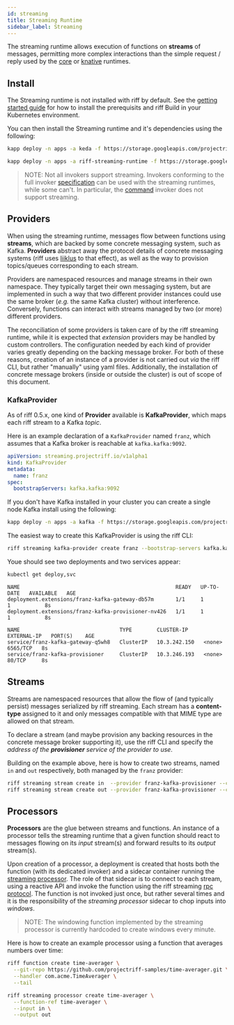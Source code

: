 ```yaml
---
id: streaming
title: Streaming Runtime
sidebar_label: Streaming
---
```


The streaming runtime allows execution of functions on **streams** of messages, permitting more complex interactions than the simple request / reply used by the [core](core.md) or [knative](knative.md) runtimes.

## Install

The Streaming runtime is not installed with riff by default. See the [getting started guide](../getting-started.md) for how to install the prerequisits and riff Build in your Kubernetes environment.

You can then install the Streaming runtime and it's dependencies using the following:

```sh
kapp deploy -n apps -a keda -f https://storage.googleapis.com/projectriff/charts/uncharted/0.5.0-snapshot/keda.yaml
```

```sh
kapp deploy -n apps -a riff-streaming-runtime -f https://storage.googleapis.com/projectriff/charts/uncharted/0.5.0-snapshot/riff-streaming-runtime.yaml
```

> NOTE: Not all invokers support streaming. Invokers conforming to the full invoker [specification](https://github.com/projectriff/invoker-specification) can be used with the streaming runtimes, while some can't. In particular, the [command](../invokers/command.md) invoker does not support streaming.

## Providers

When using the streaming runtime, messages flow between functions using **streams**, which are backed by some concrete messaging system, such as Kafka.
**Providers** abstract away the protocol details of concrete messaging systems (riff uses [liiklus](https://github.com/bsideup/liiklus) to that effect), as well as the way to provision topics/queues corresponding to each stream. 

Providers are namespaced resources and manage streams in their own namespace. They typically target their own messaging system, but are implemented in such a way that two different provider instances could use the same broker (_e.g._ the same Kafka cluster) without interference.
Conversely, functions can interact with streams managed by two (or more) different providers.

The reconciliation of some providers is taken care of by the riff streaming runtime, while it is expected that _extension_ providers may be handled by custom controllers.
The configuration needed by each kind of provider varies greatly depending on the backing message broker. For both of these reasons, creation of an instance of a provider is not carried out _via_ the riff CLI, but rather "manually" using yaml files. Additionally, the installation of concrete message brokers (inside or outside the cluster) is out of scope of this document.

### KafkaProvider

As of riff 0.5.x, one kind of **Provider** available is **KafkaProvider**, which maps each riff stream to a Kafka _topic_.

Here is an example declaration of a `KafkaProvider` named `franz`, which assumes that a Kafka broker is reachable at `kafka.kafka:9092`.

```yaml
apiVersion: streaming.projectriff.io/v1alpha1
kind: KafkaProvider
metadata:
  name: franz
spec:
  bootstrapServers: kafka.kafka:9092
```

If you don't have Kafka installed in your cluster you can create a single node Kafka install using the following:

```sh
kapp deploy -n apps -a kafka -f https://storage.googleapis.com/projectriff/charts/uncharted/0.5.0-snapshot/kafka.yaml
```

The easiest way to create this KafkaProvider is using the riff CLI:

```sh
riff streaming kafka-provider create franz --bootstrap-servers kafka.kafka:9092
```

Youe should see two deployments and two services appear:

```bash
kubectl get deploy,svc
```

```
NAME                                                  READY   UP-TO-DATE   AVAILABLE   AGE
deployment.extensions/franz-kafka-gateway-db57m       1/1     1            1           8s
deployment.extensions/franz-kafka-provisioner-nv426   1/1     1            1           8s

NAME                                TYPE        CLUSTER-IP     EXTERNAL-IP   PORT(S)    AGE
service/franz-kafka-gateway-q5wh8   ClusterIP   10.3.242.150   <none>        6565/TCP   8s
service/franz-kafka-provisioner     ClusterIP   10.3.246.193   <none>        80/TCP     8s
```

## Streams

Streams are namespaced resources that allow the flow of (and typically persist) messages serialized by riff streaming. Each stream has a **content-type** assigned to it and only messages compatible with that MIME type are allowed on that stream.

To declare a stream (and maybe provision any backing resources in the concrete message broker supporting it), use the riff CLI and specify the _address of the **provisioner** service of the provider to use_.

Building on the example above, here is how to create two streams, named `in` and `out` respectively, both managed by the `franz` provider:

```bash
riff streaming stream create in  --provider franz-kafka-provisioner --content-type application/json
riff streaming stream create out --provider franz-kafka-provisioner --content-type application/json
```

## Processors

**Processors** are the glue between streams and functions. An instance of a processor tells the streaming runtime that a given function should react to messages flowing on its _input_ stream(s) and forward results to its _output_ stream(s).

Upon creation of a processor, a deployment is created that hosts both the function (with its dedicated invoker) and a sidecar container running the [streaming processor](https://github.com/projectriff). The role of that sidecar is to connect to each stream, using a reactive API and invoke the function using the riff streaming [rpc protocol](https://github.com/projectriff/invoker-specification/blob/master/streaming.md). The function is not invoked just once, but rather several times and it is the responsibility of the _streaming processor_ sidecar to chop inputs into _windows_.

> NOTE: The windowing function implemented by the streaming processor is currently hardcoded to create windows every minute.

Here is how to create an example processor using a function that averages numbers over time:

```bash
riff function create time-averager \
  --git-repo https://github.com/projectriff-samples/time-averager.git \
  --handler com.acme.TimeAverager \
  --tail
```

```bash
riff streaming processor create time-averager \
  --function-ref time-averager \
  --input in \
  --output out
```
